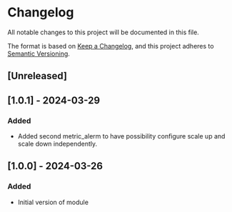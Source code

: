 # Changelog
All notable changes to this project will be documented in this file.

The format is based on [Keep a Changelog](https://keepachangelog.com/en/1.0.0/),
and this project adheres to [Semantic Versioning](https://semver.org/spec/v2.0.0.html).

## [Unreleased]

## [1.0.1] - 2024-03-29
### Added
- Added second metric_alerm to have possibility configure scale up and scale down independently.


## [1.0.0] - 2024-03-26
### Added
- Initial version of module
